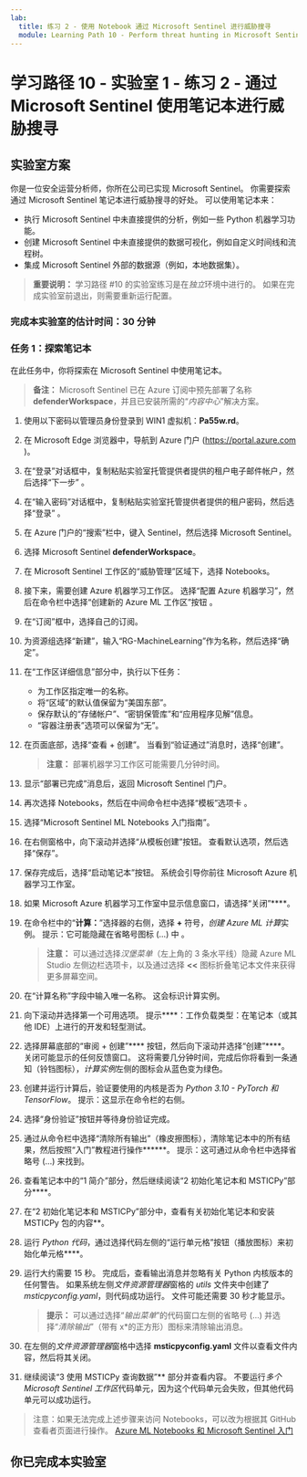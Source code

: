 ```yaml
---
lab:
  title: 练习 2 - 使用 Notebook 通过 Microsoft Sentinel 进行威胁搜寻
  module: Learning Path 10 - Perform threat hunting in Microsoft Sentinel
---
```


# 学习路径 10 - 实验室 1 - 练习 2 - 通过 Microsoft Sentinel 使用笔记本进行威胁搜寻

## 实验室方案

你是一位安全运营分析师，你所在公司已实现 Microsoft Sentinel。 你需要探索通过 Microsoft Sentinel 笔记本进行威胁搜寻的好处。 可以使用笔记本来：

- 执行 Microsoft Sentinel 中未直接提供的分析，例如一些 Python 机器学习功能。
- 创建 Microsoft Sentinel 中未直接提供的数据可视化，例如自定义时间线和流程树。
- 集成 Microsoft Sentinel 外部的数据源（例如，本地数据集）。

>**重要说明：** 学习路径 #10 的实验室练习是在*独立*环境中进行的。 如果在完成实验室前退出，则需要重新运行配置。

### 完成本实验室的估计时间：30 分钟

### 任务 1：探索笔记本

在此任务中，你将探索在 Microsoft Sentinel 中使用笔记本。

>**备注：** Microsoft Sentinel 已在 Azure 订阅中预先部署了名称 **defenderWorkspace**，并且已安装所需的“*内容中心*”解决方案。

1. 使用以下密码以管理员身份登录到 WIN1 虚拟机：**Pa55w.rd**。  

1. 在 Microsoft Edge 浏览器中，导航到 Azure 门户 (<https://portal.azure.com> )。

1. 在“登录”对话框中，复制粘贴实验室托管提供者提供的租户电子邮件帐户，然后选择“下一步”  。

1. 在“输入密码”对话框中，复制粘贴实验室托管提供者提供的租户密码，然后选择“登录”  。

1. 在 Azure 门户的“搜索”栏中，键入 Sentinel，然后选择 Microsoft Sentinel。

1. 选择 Microsoft Sentinel **defenderWorkspace**。

1. 在 Microsoft Sentinel 工作区的“威胁管理”区域下，选择 Notebooks。

1. 接下来，需要创建 Azure 机器学习工作区。 选择“配置 Azure 机器学习”，然后在命令栏中选择“创建新的 Azure ML 工作区”按钮 。

1. 在“订阅”框中，选择自己的订阅。

1. 为资源组选择“新建”，输入“RG-MachineLearning”作为名称，然后选择“确定”。 

1. 在“工作区详细信息”部分中，执行以下任务：

     - 为工作区指定唯一的名称。
     - 将“区域”的默认值保留为“美国东部”。
     - 保存默认的“存储帐户”、“密钥保管库”和“应用程序见解”信息。
     - “容器注册表”选项可以保留为“无”。

1. 在页面底部，选择“查看 + 创建”。 当看到“验证通过”消息时，选择“创建”。 

     >**注意：** 部署机器学习工作区可能需要几分钟时间。

1. 显示“部署已完成”消息后，返回 Microsoft Sentinel 门户。

1. 再次选择 Notebooks，然后在中间命令栏中选择“模板”选项卡 。 

1. 选择“Microsoft Sentinel ML Notebooks 入门指南”。

1. 在右侧窗格中，向下滚动并选择“从模板创建”按钮。 查看默认选项，然后选择“保存”。

1. 保存完成后，选择“启动笔记本”按钮。 系统会引导你前往 Microsoft Azure 机器学习工作室。

1. 如果 Microsoft Azure 机器学习工作室中显示信息窗口，请选择“关闭”****。

1. 在命令栏中的“**计算：**”选择器的右侧，选择 **+** 符号，*创建 Azure ML 计算*实例。 提示：它可能隐藏在省略号图标 (...) 中 。

     >**注意：** 可以通过选择*汉堡菜单*（左上角的 3 条水平线）隐藏 Azure ML Studio 左侧边栏选项卡，以及通过选择 **<<** 图标折叠笔记本文件来获得更多屏幕空间。

1. 在“计算名称”字段中输入唯一名称。 这会标识计算实例。

1. 向下滚动并选择第一个可用选项。 提示****：工作负载类型：在笔记本（或其他 IDE）上进行的开发和轻型测试。

1. 选择屏幕底部的“审阅 + 创建”**** 按钮，然后向下滚动并选择“创建”****。 关闭可能显示的任何反馈窗口。 这将需要几分钟时间，完成后你将看到一条通知（铃铛图标），*计算实例*左侧的图标会从蓝色变为绿色。

1. 创建并运行计算后，验证要使用的内核是否为 *Python 3.10 - PyTorch 和 TensorFlow*。 提示：这显示在命令栏的右侧。

1. 选择“身份验证”按钮并等待身份验证完成。

1. 通过从命令栏中选择“清除所有输出”（橡皮擦图标），清除笔记本中的所有结果，然后按照“入门”教程进行操作******。 提示：这可通过从命令栏中选择省略号 (...) 来找到。

1. 查看笔记本中的“1 简介”部分，然后继续阅读“2 初始化笔记本和 MSTICPy”部分****。

1. 在“2 初始化笔记本和 MSTICPy”部分中，查看有关初始化笔记本和安装 MSTICPy 包的内容**。

1. 运行 *Python 代码*，通过选择代码左侧的“运行单元格”按钮（播放图标）来初始化单元格****。

1. 运行大约需要 15 秒。 完成后，查看输出消息并忽略有关 Python 内核版本的任何警告。 如果系统左侧*文件资源管理器*窗格的 *utils* 文件夹中创建了 *msticpyconfig.yaml*，则代码成功运行。 文件可能还需要 30 秒才能显示。

    >**提示：** 可以通过选择“*输出菜单*”的代码窗口左侧的省略号 (...) 并选择“*清除输出*”（带有 x*的正方形）图标来清除输出消息。

1. 在左侧的*文件资源管理器*窗格中选择 **msticpyconfig.yaml** 文件以查看文件内容，然后将其关闭。

1. 继续阅读“3 使用 MSTICPy 查询数据”** 部分并查看内容。 不要运行*多个 Microsoft Sentinel 工作区*代码单元，因为这个代码单元会失败，但其他代码单元可以成功运行。

>注意：如果无法完成上述步骤来访问 Notebooks，可以改为根据其 GitHub 查看者页面进行操作。 [Azure ML Notebooks 和 Microsoft Sentinel 入门](https://nbviewer.org/github/Azure/Azure-Sentinel-Notebooks/blob/master/A%20Getting%20Started%20Guide%20For%20Azure%20Sentinel%20ML%20Notebooks.ipynb) 

## 你已完成本实验室
